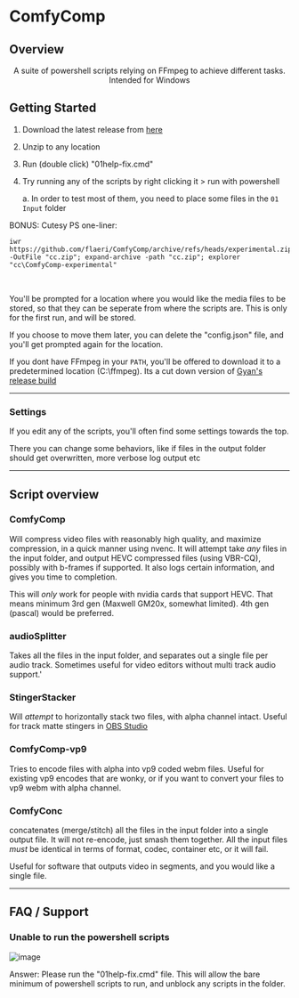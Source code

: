 # ComfyComp

## Overview

<p align="center"> A suite of powershell scripts relying on FFmpeg to achieve different tasks. Intended for Windows </p>

## Getting Started

1. Download the latest release from [here](https://github.com/flaeri/ComfyComp/releases)
2. Unzip to any location
3. Run (double click) "01help-fix.cmd"
5. Try running any of the scripts by right clicking it > run with powershell

	a. In order to test most of them, you need to place some files in the `01 Input` folder

BONUS: Cutesy PS one-liner: 
```
iwr https://github.com/flaeri/ComfyComp/archive/refs/heads/experimental.zip -OutFile "cc.zip"; expand-archive -path "cc.zip"; explorer "cc\ComfyComp-experimental"
```

<br>

You'll be prompted for a location where you would like the media files to be stored, so that they can be seperate from where the scripts are. This is only for the first run, and will be stored.

If you choose to move them later, you can delete the "config.json" file, and you'll get prompted again for the location.

If you dont have FFmpeg in your `PATH`, you'll be offered to download it to a predetermined location (C:\ffmpeg). Its a cut down version of [Gyan's release build](https://www.gyan.dev/ffmpeg/builds/)

----------------------

### Settings

If you edit any of the scripts, you'll often find some settings towards the top.

There you can change some behaviors, like if files in the output folder should get overwritten, more verbose log output etc

----------------------

## Script overview

### ComfyComp

Will compress video files with reasonably high quality, and maximize compression, in a quick manner using nvenc.
It will attempt take *any* files in the input folder, and output HEVC compressed files (using VBR-CQ), possibly with b-frames if supported. It also logs certain information, and gives you time to completion.

This will *only* work for people with nvidia cards that support HEVC.
That means minimum 3rd gen (Maxwell GM20x, somewhat limited). 4th gen (pascal) would be preferred.

### audioSplitter

Takes all the files in the input folder, and separates out a single file per audio track. Sometimes useful for video editors without multi track audio support.'

### StingerStacker

Will *attempt* to horizontally stack two files, with alpha channel intact. Useful for track matte stingers in [OBS Studio](https://github.com/obsproject/obs-studio)

### ComfyComp-vp9

Tries to encode files with alpha into vp9 coded webm files. Useful for existing vp9 encodes that are wonky, or if you want to convert your files to vp9 webm with alpha channel.

### ComfyConc

concatenates (merge/stitch) all the files in the input folder into a single output file. It will not re-encode, just smash them together. All the input files *must* be identical in terms of format, codec, container etc, or it will fail.

Useful for software that outputs video in segments, and you would like a single file.

----------------------

## FAQ / Support

### Unable to run the powershell scripts
![image](https://user-images.githubusercontent.com/50419942/178776849-ce997b2e-d35d-44e3-8310-63e1d02bcc64.png)

Answer: Please run the "01help-fix.cmd" file. This will allow the bare minimum of powershell scripts to run, and unblock any scripts in the folder.

